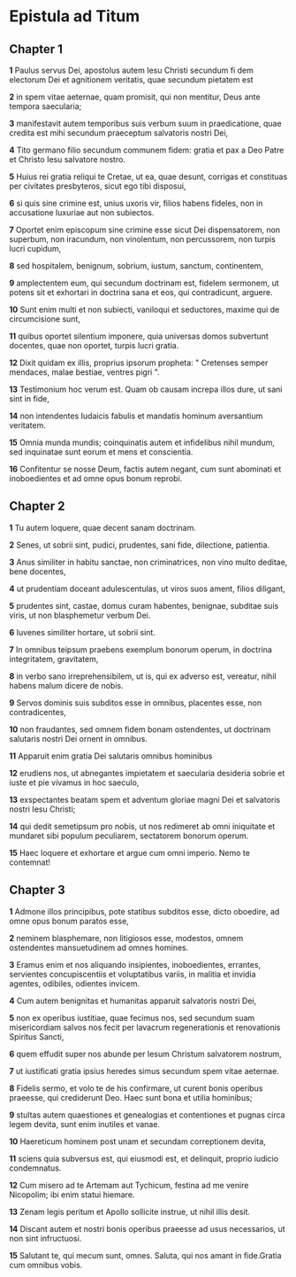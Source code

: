 # Epistula ad Titum

## Chapter 1

**1** Paulus servus Dei, apostolus autem Iesu Christi secundum fi dem electorum Dei et agnitionem veritatis, quae secundum pietatem est

**2** in spem vitae aeternae, quam promisit, qui non mentitur, Deus ante tempora saecularia;

**3** manifestavit autem temporibus suis verbum suum in praedicatione, quae credita est mihi secundum praeceptum salvatoris nostri Dei,

**4** Tito germano filio secundum communem fidem: gratia et pax a Deo Patre et Christo Iesu salvatore nostro.

**5** Huius rei gratia reliqui te Cretae, ut ea, quae desunt, corrigas et constituas per civitates presbyteros, sicut ego tibi disposui,

**6** si quis sine crimine est, unius uxoris vir, filios habens fideles, non in accusatione luxuriae aut non subiectos.

**7** Oportet enim episcopum sine crimine esse sicut Dei dispensatorem, non superbum, non iracundum, non vinolentum, non percussorem, non turpis lucri cupidum,

**8** sed hospitalem, benignum, sobrium, iustum, sanctum, continentem,

**9** amplectentem eum, qui secundum doctrinam est, fidelem sermonem, ut potens sit et exhortari in doctrina sana et eos, qui contradicunt, arguere.

**10** Sunt enim multi et non subiecti, vaniloqui et seductores, maxime qui de circumcisione sunt,

**11** quibus oportet silentium imponere, quia universas domos subvertunt docentes, quae non oportet, turpis lucri gratia.

**12** Dixit quidam ex illis, proprius ipsorum propheta: " Cretenses semper mendaces, malae bestiae, ventres pigri ".

**13** Testimonium hoc verum est. Quam ob causam increpa illos dure, ut sani sint in fide,

**14** non intendentes Iudaicis fabulis et mandatis hominum aversantium veritatem.

**15** Omnia munda mundis; coinquinatis autem et infidelibus nihil mundum, sed inquinatae sunt eorum et mens et conscientia.

**16** Confitentur se nosse Deum, factis autem negant, cum sunt abominati et inoboedientes et ad omne opus bonum reprobi.

## Chapter 2

**1** Tu autem loquere, quae decent sanam doctrinam.

**2** Senes, ut sobrii sint, pudici, prudentes, sani fide, dilectione, patientia.

**3** Anus similiter in habitu sanctae, non criminatrices, non vino multo deditae, bene docentes,

**4** ut prudentiam doceant adulescentulas, ut viros suos ament, filios diligant,

**5** prudentes sint, castae, domus curam habentes, benignae, subditae suis viris, ut non blasphemetur verbum Dei.

**6** Iuvenes similiter hortare, ut sobrii sint.

**7** In omnibus teipsum praebens exemplum bonorum operum, in doctrina integritatem, gravitatem,

**8** in verbo sano irreprehensibilem, ut is, qui ex adverso est, vereatur, nihil habens malum dicere de nobis.

**9** Servos dominis suis subditos esse in omnibus, placentes esse, non contradicentes,

**10** non fraudantes, sed omnem fidem bonam ostendentes, ut doctrinam salutaris nostri Dei ornent in omnibus.

**11** Apparuit enim gratia Dei salutaris omnibus hominibus

**12** erudiens nos, ut abnegantes impietatem et saecularia desideria sobrie et iuste et pie vivamus in hoc saeculo,

**13** exspectantes beatam spem et adventum gloriae magni Dei et salvatoris nostri Iesu Christi;

**14** qui dedit semetipsum pro nobis, ut nos redimeret ab omni iniquitate et mundaret sibi populum peculiarem, sectatorem bonorum operum.

**15** Haec loquere et exhortare et argue cum omni imperio. Nemo te contemnat!

## Chapter 3

**1** Admone illos principibus, pote statibus subditos esse, dicto oboedire, ad omne opus bonum paratos esse,

**2** neminem blasphemare, non litigiosos esse, modestos, omnem ostendentes mansuetudinem ad omnes homines.

**3** Eramus enim et nos aliquando insipientes, inoboedientes, errantes, servientes concupiscentiis et voluptatibus variis, in malitia et invidia agentes, odibiles, odientes invicem.

**4** Cum autem benignitas et humanitas apparuit salvatoris nostri Dei,

**5** non ex operibus iustitiae, quae fecimus nos, sed secundum suam misericordiam salvos nos fecit per lavacrum regenerationis et renovationis Spiritus Sancti,

**6** quem effudit super nos abunde per Iesum Christum salvatorem nostrum,

**7** ut iustificati gratia ipsius heredes simus secundum spem vitae aeternae.

**8** Fidelis sermo, et volo te de his confirmare, ut curent bonis operibus praeesse, qui crediderunt Deo. Haec sunt bona et utilia hominibus;

**9** stultas autem quaestiones et genealogias et contentiones et pugnas circa legem devita, sunt enim inutiles et vanae.

**10** Haereticum hominem post unam et secundam correptionem devita,

**11** sciens quia subversus est, qui eiusmodi est, et delinquit, proprio iudicio condemnatus.

**12** Cum misero ad te Artemam aut Tychicum, festina ad me venire Nicopolim; ibi enim statui hiemare.

**13** Zenam legis peritum et Apollo sollicite instrue, ut nihil illis desit.

**14** Discant autem et nostri bonis operibus praeesse ad usus necessarios, ut non sint infructuosi.

**15** Salutant te, qui mecum sunt, omnes. Saluta, qui nos amant in fide.Gratia cum omnibus vobis.

